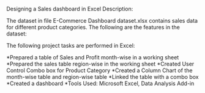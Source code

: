 Designing a Sales dashboard in Excel
Description:

The dataset in file E-Commerce Dashboard dataset.xlsx contains sales data for different product categories. The following are the features in the dataset:

The following project tasks are performed in Excel:

*Prepared a table of Sales and Profit month-wise in a working sheet
*Prepared the sales table region-wise in the working sheet
*Created User Control Combo box for Product Category
*Created a Column Chart of the month-wise table and region-wise table
*Linked the table with a combo box
*Created a dashboard
*Tools Used: Microsoft Excel, Data Analysis Add-in
